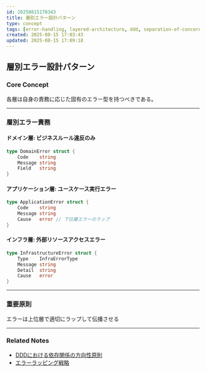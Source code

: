 ```yaml
---
id: 20250815170343
title: 層別エラー設計パターン
type: concept
tags: [error-handling, layered-architecture, ddd, separation-of-concerns, go]
created: 2025-08-15 17:03:43
updated: 2025-08-15 17:09:18
---
```


## 層別エラー設計パターン

### Core Concept

各層は自身の責務に応じた固有のエラー型を持つべきである。

---

### 層別エラー責務

#### ドメイン層: ビジネスルール違反のみ

```go
type DomainError struct {
    Code    string
    Message string
    Field   string
}
```

#### アプリケーション層: ユースケース実行エラー

```go
type ApplicationError struct {
    Code    string
    Message string
    Cause   error // 下位層エラーのラップ
}
```

#### インフラ層: 外部リソースアクセスエラー

```go
type InfrastructureError struct {
    Type    InfraErrorType
    Message string
    Detail  string
    Cause   error
}
```

---

### 重要原則

エラーは上位層で適切にラップして伝播させる

---

### Related Notes

- [DDDにおける依存関係の方向性原則](./20250815165748.md)
- [エラーラッピング戦略](./20250815170936.md)
